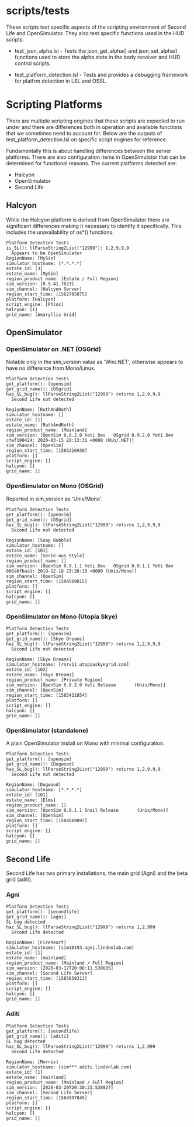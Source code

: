 # scripts/tests

These scripts test specific aspects of the scripting environment of
Second Life and OpenSimulator.  They also test specific functions used
in the HUD scripts.

* test_json_alpha.lsl - Tests the json_get_alpha() and json_set_alpha()
  functions used to store the alpha state in the body receiver and HUD
  control scripts.

* test_platform_detection.lsl - Tests and provides a debugging framework
  for platfrm detection in LSL and OSSL.


# Scripting Platforms

There are multiple scripting engines that these scripts are expected to
run under and there are differences both in operation and available
functions that we sometimes need to account for.  Below are the outputs of
test_platform_detection.lsl on specific script engines for reference.

Fundamentally this is about handling differences between the server platforms.
There are also configuration items in OpenSimulator that can be determined
for functional reasons.  The current platforms detected are:

* Halcyon
* OpenSimulator
* Second Life

## Halcyon

While the Halcyon platform is derived from OpenSimulator there are
significant differences making it necessary to identify it specifically.
This includes the unavailability of os*() functions.

    Platform Detection Tests
    is_SL(): llParseString2List("12999"): 1,2,9,9,9
      Appears to be OpenSimulator
    RegionName: [MySin]
    simulator_hostname: [*.*.*.*]
    estate_id: [3]
    estate_name: [MySin]
    region_product_name: [Estate / Full Region]
    sim_version: [0.9.41.7023]
    sim_channel: [Halcyon Server]
    region_start_time: [1582785875]
    platform: [Halcyon]
    script_engine: [Phlox]
    halcyon: [1]
    grid_name: [Amaryllis Grid]

## OpenSimulator

### OpenSimulator on .NET (OSGrid)

Notable only in the sim_version value as 'Win/.NET', otherwise appears to
have no difference from Mono/Linux.

    Platform Detection Tests
    get_platform(): [opensim]
    get_grid_name(): [OSgrid]
    haz_SL_bug(): llParseString2List("12999") returns 1,2,9,9,9
      Second Life not detected

    RegionName: [RuthAndRoth]
    simulator_hostname: []
    estate_id: [1]
    estate_name: [RuthAndRoth]
    region_product_name: [Mainland]
    sim_version: [OpenSim 0.9.2.0 Yeti Dev   OSgrid 0.9.2.0 Yeti Dev   cfef190424: 2020-03-15 22:13:31 +0000 (Win/.NET)]
    sim_channel: [OpenSim]
    region_start_time: [1585226930]
    platform: []
    script_engine: []
    halcyon: []
    grid_name: []

### OpenSimulator on Mono (OSGrid)

Reported in sim_version as 'Unix/Mono'.

    Platform Detection Tests
    get_platform(): [opensim]
    get_grid_name(): [OSgrid]
    haz_SL_bug(): llParseString2List("12999") returns 1,2,9,9,9
      Second Life not detected

    RegionName: [Soap Bubble]
    simulator_hostname: []
    estate_id: [101]
    estate_name: [Serie-ous Style]
    region_product_name: []
    sim_version: [OpenSim 0.9.1.1 Yeti Dev   OSgrid 0.9.1.1 Yeti Dev   066a6fbaa1: 2019-12-18 23:26:13 +0000 (Unix/Mono)]
    sim_channel: [OpenSim]
    region_start_time: [1584569015]
    platform: []
    script_engine: []
    halcyon: []
    grid_name: []

### OpenSimulator on Mono (Utopia Skye)

    Platform Detection Tests
    get_platform(): [opensim]
    get_grid_name(): [Skye Dreams]
    haz_SL_bug(): llParseString2List("12999") returns 1,2,9,9,9
      Second Life not detected

    RegionName: [Skye Dreams]
    simulator_hostname: [rsrv11.utopiaskyegrid.com]
    estate_id: [102]
    estate_name: [Skye Dreams]
    region_product_name: [Private Region]
    sim_version: [OpenSim 0.9.2.0 Yeti Release       (Unix/Mono)]
    sim_channel: [OpenSim]
    region_start_time: [1585421854]
    platform: []
    script_engine: []
    halcyon: []
    grid_name: []

### OpenSimulator (standalone)

A plain OpenSimulator install on Mono with minimal configuration.

    Platform Detection Tests
    get_platform(): [opensim]
    get_grid_name(): [Dogwood]
    haz_SL_bug(): llParseString2List("12999") returns 1,2,9,9,9
      Second Life not detected

    RegionName: [Dogwood]
    simulator_hostname: [*.*.*.*]
    estate_id: [101]
    estate_name: [Elms]
    region_product_name: []
    sim_version: [OpenSim 0.9.1.1 Snail Release       (Unix/Mono)]
    sim_channel: [OpenSim]
    region_start_time: [1584569097]
    platform: []
    script_engine: []
    halcyon: []
    grid_name: []

## Second Life

Second Life has two primary installations, the main grid (Agni) and the beta grid (aditi).

### Agni

    Platform Detection Tests
    get_platform(): [secondlife]
    get_grid_name(): [agni]
    SL bug detected
    haz_SL_bug(): llParseString2List("12999") returns 1,2,999
      Second Life detected

    RegionName: [Fireheart]
    simulator_hostname: [sim10193.agni.lindenlab.com]
    estate_id: [1]
    estate_name: [mainland]
    region_product_name: [Mainland / Full Region]
    sim_version: [2020-03-17T20:08:11.538605]
    sim_channel: [Second Life Server]
    region_start_time: [1585058313]
    platform: []
    script_engine: []
    halcyon: []
    grid_name: []

### Aditi

    Platform Detection Tests
    get_platform(): [secondlife]
    get_grid_name(): [aditi]
    SL bug detected
    haz_SL_bug(): llParseString2List("12999") returns 1,2,999
      Second Life detected

    RegionName: [Morris]
    simulator_hostname: [sim***.aditi.lindenlab.com]
    estate_id: [1]
    estate_name: [mainland]
    region_product_name: [Mainland / Full Region]
    sim_version: [2020-03-20T20:30:23.538927]
    sim_channel: [Second Life Server]
    region_start_time: [1584997845]
    platform: []
    script_engine: []
    halcyon: []
    grid_name: []
